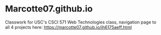 # Marcotte07.github.io

Classwork for USC's CSCI 571 Web Technologies class, navigation page to all 4 projects here: https://marcotte07.github.io/ih6175aeff.html

